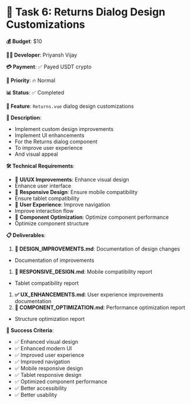 # 🎨 Task 6: Returns Dialog Design Customizations

**💰 Budget**: $10

**👨‍💻 Developer**: Priyansh Vijay

**💳 Payment**: ✅ Payed USDT crypto

**🎯 Priority**: 🔥 Normal

**📊 Status**: ✅ Completed

**🔧 Feature**: `Returns.vue` dialog design customizations

**📖 Description**:

- Implement custom design improvements
- Implement UI enhancements
- For the Returns dialog component
- To improve user experience
- And visual appeal

**🛠️ Technical Requirements**:

- 🎨 **UI/UX Improvements**: Enhance visual design
- Enhance user interface
- 📱 **Responsive Design**: Ensure mobile compatibility
- Ensure tablet compatibility
- 🎯 **User Experience**: Improve navigation
- Improve interaction flow
- 🔧 **Component Optimization**: Optimize component performance
- Optimize component structure

**📋 Deliverables**:

1. **🎨 DESIGN_IMPROVEMENTS.md**: Documentation of design changes

- Documentation of improvements

1. **📱 RESPONSIVE_DESIGN.md**: Mobile compatibility report

- Tablet compatibility report

1. **✅ UX_ENHANCEMENTS.md**: User experience improvements documentation
1. **🔧 COMPONENT_OPTIMIZATION.md**: Performance optimization report

- Structure optimization report

**🎯 Success Criteria**:

- ✅ Enhanced visual design
- ✅ Enhanced modern UI
- ✅ Improved user experience
- ✅ Improved navigation
- ✅ Mobile responsive design
- ✅ Tablet responsive design
- ✅ Optimized component performance
- ✅ Better accessibility
- ✅ Better usability
